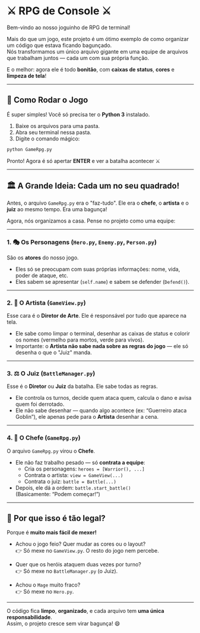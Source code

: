 # ⚔️ RPG de Console ⚔️

Bem-vindo ao nosso joguinho de RPG de terminal!

Mais do que um jogo, este projeto é um ótimo exemplo de como organizar um código que estava ficando bagunçado.  
Nós transformamos um único arquivo gigante em uma equipe de arquivos que trabalham juntos — cada um com sua própria função.

E o melhor: agora ele é todo **bonitão**, com **caixas de status**, **cores** e **limpeza de tela**!

---

## 🚀 Como Rodar o Jogo

É super simples! Você só precisa ter o **Python 3** instalado.

1. Baixe os arquivos para uma pasta.
2. Abra seu terminal nessa pasta.
3. Digite o comando mágico:

```bash
python GameRpg.py
```

Pronto! Agora é só apertar **ENTER** e ver a batalha acontecer ⚔️

---

## 🏛️ A Grande Ideia: Cada um no seu quadrado!

Antes, o arquivo `GameRpg.py` era o "faz-tudo". Ele era o **chefe**, o **artista** e o **juiz** ao mesmo tempo. Era uma bagunça!

Agora, nós organizamos a casa. Pense no projeto como uma equipe:

---

### 1. 🎭 Os Personagens (`Hero.py`, `Enemy.py`, `Person.py`)
São os **atores** do nosso jogo.

- Eles só se preocupam com suas próprias informações: nome, vida, poder de ataque, etc.  
- Eles sabem se apresentar (`self.name`) e sabem se defender (`Defend()`).

---

### 2. 🎨 O Artista (`GameView.py`)
Esse cara é o **Diretor de Arte**. Ele é responsável por tudo que aparece na tela.

- Ele sabe como limpar o terminal, desenhar as caixas de status e colorir os nomes (vermelho para mortos, verde para vivos).  
- Importante: o **Artista não sabe nada sobre as regras do jogo** — ele só desenha o que o "Juiz" manda.

---

### 3. ⚖️ O Juiz (`BattleManager.py`)
Esse é o **Diretor** ou **Juiz** da batalha. Ele sabe todas as regras.

- Ele controla os turnos, decide quem ataca quem, calcula o dano e avisa quem foi derrotado.  
- Ele não sabe desenhar — quando algo acontece (ex: “Guerreiro ataca Goblin”), ele apenas pede para o **Artista** desenhar a cena.

---

### 4. 👑 O Chefe (`GameRpg.py`)
O arquivo `GameRpg.py` virou o **Chefe**.

- Ele não faz trabalho pesado — só **contrata a equipe**:  
  - Cria os personagens: `heroes = [Warrior(), ...]`  
  - Contrata o artista: `view = GameView(...)`  
  - Contrata o juiz: `battle = Battle(...)`  
- Depois, ele dá a ordem: `battle.start_battle()`  
  (Basicamente: “Podem começar!”)

---

## 🤔 Por que isso é tão legal?

Porque é **muito mais fácil de mexer!**

- Achou o jogo feio? Quer mudar as cores ou o layout?  
  👉 Só mexe no `GameView.py`. O resto do jogo nem percebe.  

- Quer que os heróis ataquem duas vezes por turno?  
  👉 Só mexe no `BattleManager.py` (o Juiz).  

- Achou o `Mage` muito fraco?  
  👉 Só mexe no `Hero.py`.  

---

O código fica **limpo**, **organizado**, e cada arquivo tem **uma única responsabilidade**.  
Assim, o projeto cresce sem virar bagunça! 😄
